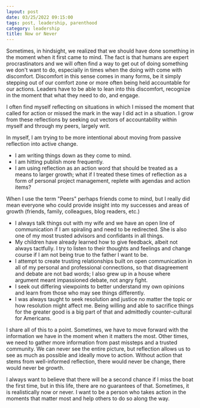 ```yaml
---
layout: post
date: 03/25/2022 09:15:00
tags: post, leadership, parenthood
category: leadership
title: Now or Never
---
```


Sometimes, in hindsight, we realized that we should have done something in the moment when it first came to mind. The fact is that humans are expert procrastinators and we will often find a way to get out of doing something we don't want to do, especially in times when the doing with come with discomfort. Discomfort in this sense comes in many forms, be it simply stepping out of our comfort zone or more often being held accountable for our actions. Leaders have to be able to lean into this discomfort, recognize in the moment that what they need to do, and engage.

I often find myself reflecting on situations in which I missed the moment that called for action or missed the mark in the way I did act in a situation. I grow from these reflections by seeking out vectors of accountability within myself and through my peers, largely writ. 

In myself, I am trying to be more intentional about moving from passive reflection into active change.
- I am writing things down as they come to mind.
- I am hitting publish more frequently.
- I am using reflection as an action word that should be treated as a means to larger growth; what if I treated these times of reflection as a form of personal project management, replete with agendas and action items?

When I use the term "Peers" perhaps friends come to mind, but I really did mean everyone who could provide insight into my successes and areas of growth (friends, family, colleagues, blog readers, etc.)
- I always talk things out with my wife and we have an open line of communication if I am spiraling and need to be redirected. She is also one of my most trusted advisors and confidants in all things.
- My children have already learned how to give feedback, albeit not always tactfully. I try to listen to their thoughts and feelings and change course if I am not being true to the father I want to be.
- I attempt to create trusting relationships built on open communication in all of my personal and professional connections, so that disagreement and debate are not bad words; I also grew up in a house where argument meant impassioned debate, not angry fight.
- I seek out differing viewpoints to better understand my own opinions and learn from those who may see things differently.
- I was always taught to seek resolution and justice no matter the topic or how resolution might affect me. Being willing and able to sacrifice things for the greater good is a big part of that and admittedly counter-cultural for Americans.

I share all of this to a point. Sometimes, we have to move forward with the information we have in the moment when it matters the most. Other times, we need to gather more information from past missteps and a trusted community. We can never see the entire picture, but reflection allows us to see as much as possible and ideally move to action. Without action that stems from well-informed reflection, there would never be change, there would never be growth.

I always want to believe that there will be a second chance if I miss the boat the first time, but in this life, there are no guarantees of that. Sometimes, it is realistically now or never. I want to be a person who takes action in the moments that matter most and help others to do so along the way.

